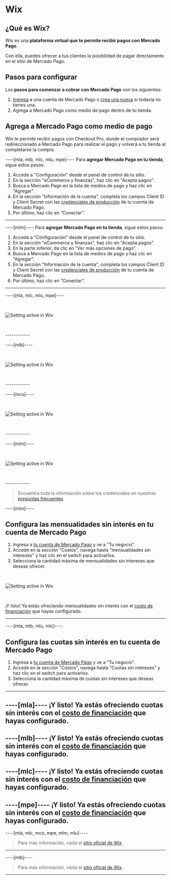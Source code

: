 # Wix
 
## ¿Qué es Wix?
 
Wix es una **plataforma virtual que te permite recibir pagos con Mercado Pago**.
 
Con ella, puedes ofrecer a tus clientes la posibilidad de pagar directamente en el sitio de Mercado Pago.
 
 
## Pasos para configurar

Los **pasos para comenzar a cobrar con Mercado Pago** son los siguientes:

1. [Ingresa](https://www.mercadolibre.com/jms/[FAKER][GLOBALIZE][SITE_ID]/lgz/login?platform_id=mp&go=https://www.mercadopago[FAKER][URL][DOMAIN]/developers/es/guides/online-payments/subscriptions/previous-requirements&go=https://www.mercadopago[FAKER][URL][DOMAIN]/developers/es/guides/plugins/unofficial/wix) a una cuenta de Mercado Pago o [crea una nueva](https://www.mercadopago[FAKER][URL][DOMAIN]/hub/registration/landing) si todavía no tienes una.
2. Agrega a Mercado Pago como medio de pago dentro de tu tienda.


## Agrega a Mercado Pago como medio de pago

Wix te permite recibir pagos con Checkout Pro, donde el comprador será redireccionado a Mercado Pago para realizar el pago y volverá a tu tienda al completarse la compra.

----[mla, mlb, mlc, mlu, mpe]----
Para **agregar Mercado Pago en tu tienda**, sigue estos pasos:

1. Accede a "Configuración" desde el panel de control de tu sitio. 
1. En la sección "eCommerce y finanzas", haz clic en "Acepta pagos".
1. Busca a Mercado Pago en la lista de medios de pago y haz clic en "Agregar".
1. En la sección "Información de la cuenta", completa los campos Client ID y Client Secret con las [credenciales de producción]([FAKER][CREDENTIALS][URL]) de tu cuenta de Mercado Pago.
1. Por último, haz clic en “Conectar”.
------------

----[mlm]----
Para **agregar Mercado Pago en tu tienda**, sigue estos pasos:

1. Accede a "Configuración" desde el panel de control de tu sitio. 
1. En la sección "eCommerce y finanzas", haz clic en "Acepta pagos".
1. En la parte inferior, da clic en "Ver más opciones de pago".
1. Busca a Mercado Pago en la lista de medios de pago y haz clic en "Agregar".
1. En la sección "Información de la cuenta", completa los campos Client ID y Client Secret con las [credenciales de producción]([FAKER][CREDENTIALS][URL]) de tu cuenta de Mercado Pago.
1. Por último, haz clic en “Conectar”.
------------

----[mla, mlc, mlu, mpe]----
<p>&nbsp;</p>

![Setting active in Wix](/images/wix/wix_es_connect_configuration_mla_mlc_mlu_mpe.gif)
<p>&nbsp;</p>
------------

----[mlb]----
<p>&nbsp;</p>

![Setting active in Wix](/images/wix/wix_es_connect_configuration_mlb.gif)
<p>&nbsp;</p>
------------

----[mco]----
<p>&nbsp;</p>

![Setting active in Wix](/images/wix/wix_es_connect_configuration_mco.gif)
<p>&nbsp;</p>
------------

----[mlm]----
<p>&nbsp;</p>

![Setting active in Wix](/images/wix/wix_es_connect_configuration_mlm.gif)
<p>&nbsp;</p>
------------


> Encuentra toda la información sobre tus credenciales en nuestras [preguntas frecuentes](https://www.mercadopago[FAKER][URL][DOMAIN]/developers/es/guides/faqs/credentials).


----[mlm]----
## Configura las mensualidades sin interés en tu cuenta de Mercado Pago
 
1. Ingresa a [tu cuenta de Mercado Pago](https://www.mercadopago[FAKER][URL][DOMAIN]) y ve a "Tu negocio".
2. Accede en la sección "Costos", navega hasta "mensualidades sin intereses" y haz clic en el switch para activarlos.
3. Selecciona la cantidad máxima de mensualidades sin intereses que deseas ofrecer.

<p>&nbsp;</p>
 
![Setting active in Wix](/images/wix/wix_es_config_account_msi_mlm.gif)
<p>&nbsp;</p>

¡Y listo! Ya estás ofreciendo mensualidades sin interés con el [costo de financiación](https://www.mercadopago.com.mx/ayuda/mensualidades-sin-intereses_2255) que hayas configurado.

------------

----[mla, mlb, mlu, mlc]----
## Configura las cuotas sin interés en tu cuenta de Mercado Pago
 
1. Ingresa a [tu cuenta de Mercado Pago](https://www.mercadopago[FAKER][URL][DOMAIN]) y ve a "Tu negocio".
2. Accede en la sección "Costos", navega hasta "Cuotas sin intereses" y haz clic en el switch para activarlos.
3. Selecciona la cantidad máxima de cuotas sin intereses que deseas ofrecer.
------------


----[mla]----
¡Y listo! Ya estás ofreciendo cuotas sin interés con el [costo de financiación](https://www.mercadopago.com.ar/ayuda/cuotas-sin-interes_3299) que hayas configurado.
------------

----[mlb]----
¡Y listo! Ya estás ofreciendo cuotas sin interés con el [costo de financiación](https://www.mercadopago.com.br/ajuda/oferecer-parcelas-sem-juros-para-compradores_454) que hayas configurado.
------------

----[mlc]----
¡Y listo! Ya estás ofreciendo cuotas sin interés con el [costo de financiación](https://www.mercadopago.cl/ayuda/3299) que hayas configurado.
------------

----[mpe]----
¡Y listo! Ya estás ofreciendo cuotas sin interés con el [costo de financiación](https://www.mercadopago.com.pe/ayuda/3299) que hayas configurado.
------------


<!-- -->
----[mla, mlc, mco, mpe, mlm, mlu]----
> Para más información, visita el [sitio oficial de Wix](https://es.wix.com/ecommerce/tienda-online).
------------

----[mlb]----
> Para más información, visita el [sitio oficial de Wix](https://pt.wix.com/ecommerce/loja-virtual).
------------
